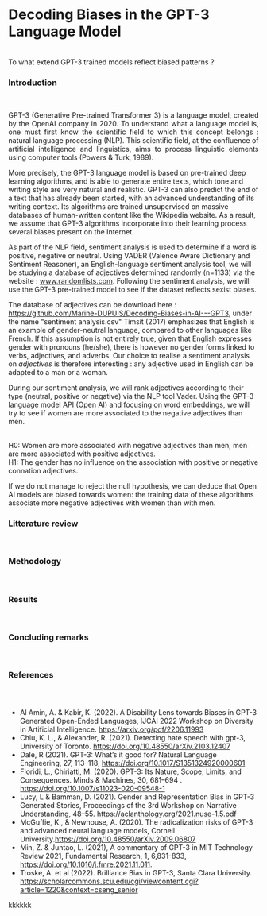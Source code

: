# **Decoding Biases in the GPT-3 Language Model**
<br>
To what extend GPT-3 trained models reflect biased patterns ?
<br>

### **Introduction**
<br>

<p align="justify"> GPT-3 (Generative Pre-trained Transformer 3) is a language model, created by the OpenAI company in 2020. To understand what a language model is, one must first know the scientific field to which this concept belongs : natural language processing (NLP). This scientific field, at the confluence of artificial intelligence and linguistics, aims to process linguistic elements using computer tools (Powers & Turk, 1989).

More precisely, the GPT-3 language model is based on pre-trained deep learning algorithms, and is able to generate entire texts, which tone and writing style are very natural and realistic. GPT-3 can also predict the end of a text that has already been started, with an advanced understanding of its writing context. Its algorithms are trained unsupervised on massive databases of human-written content like the Wikipedia website. As a result, we assume that GPT-3 algorithms incorporate into their learning process several biases present on the Internet.

As part of the NLP field, sentiment analysis is used to determine if a word is positive, negative or neutral. Using VADER (Valence Aware Dictionary and Sentiment Reasoner), an English-language sentiment analysis tool, we will be studying a database of adjectives determined randomly (n=1133) via the website : www.randomlists.com. Following the sentiment analysis, we will use the GPT-3 pre-trained model to see if the dataset reflects sexist biases.  

The database of adjectives can be download here : https://github.com/Marine-DUPUIS/Decoding-Biases-in-AI---GPT3, under the name "sentiment analysis.csv"
Timsit (2017) emphasizes that English is an example of gender-neutral language, compared to other languages like French. If this assumption is not entirely true, given that English expresses gender with pronouns (he/she), there is however no gender forms linked to verbs, adjectives, and adverbs. Our choice to realise a sentiment analysis on *adjectives* is therefore interesting : any adjective used in English can be adapted to a man or a woman. 

During our sentiment analysis, we will rank adjectives according to their type (neutral, positive or negative) via the NLP tool Vader. Using the GPT-3 language model API (Open AI) and focusing on word embeddings, we will try to see if women are more associated to the negative adjectives than men.

<br> H0: Women are more associated with negative adjectives than men, men are more associated with positive adjectives. <br> H1: The gender has no influence on the association with positive or negative connation adjectives.

If we do not manage to reject the null hypothesis, we can deduce that Open AI models are biased towards women: the training data of these algorithms associate more negative adjectives with women than with men.
### **Litterature review**
<br>

### **Methodology**
<br>

### **Results**
<br>

### **Concluding remarks**
<br>

### **References**
<br> 

#####

- Al Amin, A. & Kabir, K. (2022). A Disability Lens towards Biases in GPT-3 Generated Open-Ended Languages, IJCAI 2022 Workshop on Diversity in Artificial Intelligence. https://arxiv.org/pdf/2206.11993 
- Chiu, K. L., & Alexander, R. (2021). Detecting hate speech with gpt-3, University of Toronto. https://doi.org/10.48550/arXiv.2103.12407 
- Dale, R (2021). GPT-3: What’s it good for? Natural Language Engineering, 27, 113–118, https://doi.org/10.1017/S1351324920000601 
- Floridi, L., Chiriatti, M. (2020). GPT-3: Its Nature, Scope, Limits, and Consequences. Minds & Machines, 30, 681–694 . https://doi.org/10.1007/s11023-020-09548-1 
- Lucy, L & Bamman, D. (2021). Gender and Representation Bias in GPT-3 Generated Stories, Proceedings of the 3rd Workshop on Narrative Understanding, 48–55. https://aclanthology.org/2021.nuse-1.5.pdf 
- McGuffie, K., & Newhouse, A. (2020). The radicalization risks of GPT-3 and advanced neural language models, Cornell University.https://doi.org/10.48550/arXiv.2009.06807 
- Min, Z. & Juntao, L. (2021), A commentary of GPT-3 in MIT Technology Review 2021, Fundamental Research, 1, 6,831-833, https://doi.org/10.1016/j.fmre.2021.11.011. 
- Troske, A. et al (2022). Brilliance Bias in GPT-3, Santa Clara University. https://scholarcommons.scu.edu/cgi/viewcontent.cgi?article=1220&context=cseng_senior 

kkkkkk
